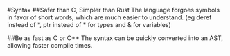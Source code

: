 #Syntax
##Safer than C, Simpler than Rust
The language forgoes symbols in favor of short words, which are much easier to understand. (eg deref instead of \*, ptr instead of \* for types and \& for variables)

##Be as fast as C or C++
The syntax can be quickly converted into an AST, allowing faster compile times.
